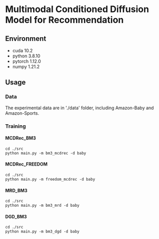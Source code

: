 # Multimodal Conditioned Diffusion Model for Recommendation

## Environment

- cuda 10.2
- python 3.8.10
- pytorch 1.12.0
- numpy 1.21.2

## Usage

### Data

The experimental data are in './data' folder, including Amazon-Baby and Amazon-Sports.

### Training

#### MCDRec_BM3

```
cd ./src
python main.py -m bm3_mcdrec -d baby
```

#### MCDRec_FREEDOM

```
cd ./src
python main.py -m freedom_mcdrec -d baby
```

#### MRD_BM3

```
cd ./src
python main.py -m bm3_mrd -d baby
```

#### DGD_BM3

```
cd ./src
python main.py -m bm3_dgd -d baby
```
